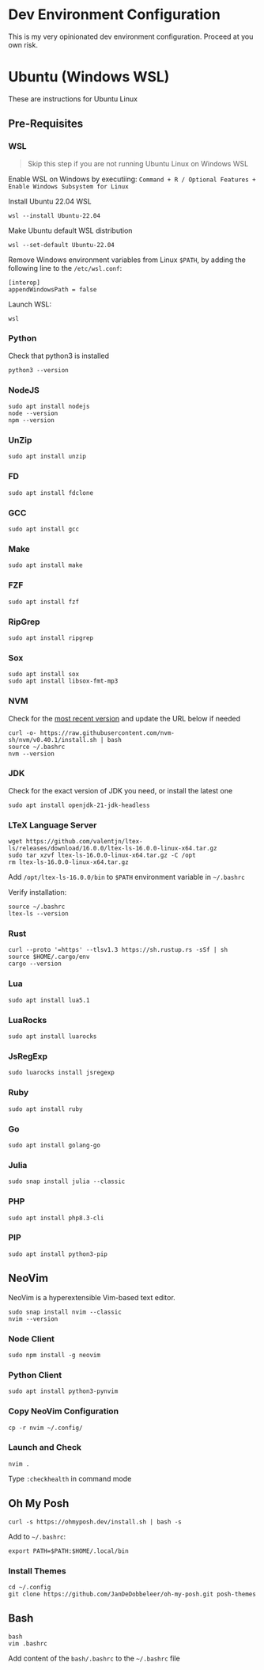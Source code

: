 # Dev Environment Configuration

This is my very opinionated dev environment configuration. Proceed at you own risk.

# Ubuntu (Windows WSL)

These are instructions for Ubuntu Linux

## Pre-Requisites

### WSL

> Skip this step if you are not running Ubuntu Linux on Windows WSL

Enable WSL on Windows by executiing:
`Command + R / Optional Features + Enable Windows Subsystem for Linux`

Install Ubuntu 22.04 WSL

```
wsl --install Ubuntu-22.04
```

Make Ubuntu default WSL distribution

```
wsl --set-default Ubuntu-22.04
```

Remove Windows environment variables from Linux `$PATH`, by adding the following line to the `/etc/wsl.conf`:

```
[interop]
appendWindowsPath = false
```

Launch WSL:

```
wsl
```

### Python

Check that python3 is installed

```
python3 --version

```

### NodeJS

```
sudo apt install nodejs
node --version
npm --version

```

### UnZip

```
sudo apt install unzip
```

### FD

```
sudo apt install fdclone
```

### GCC

```
sudo apt install gcc
```

### Make

```
sudo apt install make
```

### FZF

```
sudo apt install fzf
```

### RipGrep

```
sudo apt install ripgrep
```

### Sox

```
sudo apt install sox
sudo apt install libsox-fmt-mp3
```

### NVM

Check for the [most recent version](https://github.com/nvm-sh/nvm?tab=readme-ov-file#installing-and-updating) and update the URL below if needed

```
curl -o- https://raw.githubusercontent.com/nvm-sh/nvm/v0.40.1/install.sh | bash
source ~/.bashrc
nvm --version
```

### JDK

Check for the exact version of JDK you need, or install the latest one

```
sudo apt install openjdk-21-jdk-headless
```

### LTeX Language Server

```
wget https://github.com/valentjn/ltex-ls/releases/download/16.0.0/ltex-ls-16.0.0-linux-x64.tar.gz
sudo tar xzvf ltex-ls-16.0.0-linux-x64.tar.gz -C /opt
rm ltex-ls-16.0.0-linux-x64.tar.gz
```

Add `/opt/ltex-ls-16.0.0/bin` to `$PATH` environment variable in `~/.bashrc`

Verify installation:

```
source ~/.bashrc
ltex-ls --version
```

### Rust

```
curl --proto '=https' --tlsv1.3 https://sh.rustup.rs -sSf | sh
source $HOME/.cargo/env
cargo --version
```

### Lua

```
sudo apt install lua5.1
```

### LuaRocks

```
sudo apt install luarocks
```

### JsRegExp

```
sudo luarocks install jsregexp
```

### Ruby

```
sudo apt install ruby
```

### Go

```
sudo apt install golang-go
```

### Julia

```
sudo snap install julia --classic
```

### PHP

```
sudo apt install php8.3-cli
```

### PIP

```
sudo apt install python3-pip
```

## NeoVim

NeoVim is a hyperextensible Vim-based text editor.

```
sudo snap install nvim --classic
nvim --version
```

### Node Client

```
sudo npm install -g neovim
```

### Python Client

```
sudo apt install python3-pynvim
```

### Copy NeoVim Configuration

```
cp -r nvim ~/.config/
```

### Launch and Check

```
nvim .
```

Type `:checkhealth` in command mode

## Oh My Posh

```
curl -s https://ohmyposh.dev/install.sh | bash -s
```

Add to `~/.bashrc`:

```
export PATH=$PATH:$HOME/.local/bin
```

### Install Themes

```
cd ~/.config
git clone https://github.com/JanDeDobbeleer/oh-my-posh.git posh-themes
```

## Bash

```
bash
vim .bashrc

```

Add content of the `bash/.bashrc` to the `~/.bashrc` file
